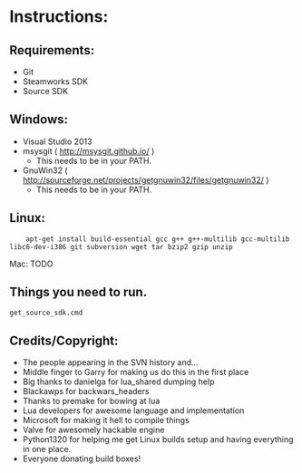 Instructions:
=============

Requirements:
---
- Git
- Steamworks SDK
- Source SDK

Windows:
---
- Visual Studio 2013
- msysgit ( http://msysgit.github.io/ )
 	- This needs to be in your PATH.
- GnuWin32 ( http://sourceforge.net/projects/getgnuwin32/files/getgnuwin32/ )
	- This needs to be in your PATH.

Linux:
---
		apt-get install build-essential gcc g++ g++-multilib gcc-multilib libc6-dev-i386 git subversion wget tar bzip2 gzip unzip
Mac:
		TODO

Things you need to run.
---
	get_source_sdk.cmd

Credits/Copyright:
---
- The people appearing in the SVN history and...
- Middle finger to Garry for making us do this in the first place
- Big thanks to danielga for lua_shared dumping help
- Blackawps for backwars_headers
- Thanks to premake for bowing at lua
- Lua developers for awesome language and implementation
- Microsoft for making it hell to compile things
- Valve for awesomely hackable engine
- Python1320 for helping me get Linux builds setup and having everything in one place.
- Everyone donating build boxes!
